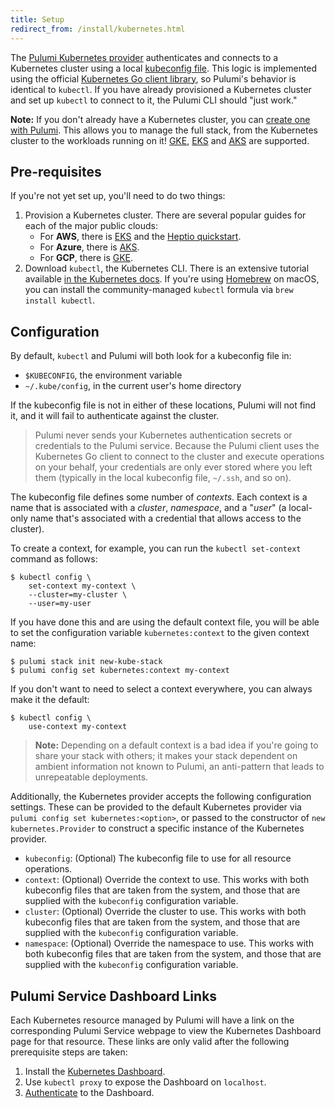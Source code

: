 ```yaml
---
title: Setup
redirect_from: /install/kubernetes.html
---
```


<!-- LINKS -->
[Pulumi Kubernetes provider]: ./
[Kubernetes Go client library]: https://github.com/kubernetes/client-go
[kubeconfig file]: https://kubernetes.io/docs/tasks/access-application-cluster/configure-access-multiple-clusters/
[GKE]: https://cloud.google.com/kubernetes-engine/docs/tutorials/
[EKS]: https://docs.aws.amazon.com/eks/latest/userguide/getting-started.html
[AKS]: https://docs.microsoft.com/en-us/azure/aks/
[Heptio AWS quickstart]: https://aws.amazon.com/quickstart/architecture/heptio-kubernetes/

The [Pulumi Kubernetes provider] authenticates and connects to a Kubernetes cluster using a local [kubeconfig file]. This logic is implemented using the official [Kubernetes Go client library], so Pulumi's behavior is identical to `kubectl`. If you have already provisioned a Kubernetes cluster and set up `kubectl` to connect to it, the Pulumi CLI should "just work."

**Note:** If you don't already have a Kubernetes cluster, you can [create one with Pulumi](https://github.com/pulumi/examples/tree/master/gcp-ts-gke). This allows you to manage the full stack, from the Kubernetes cluster to the workloads running on it! [GKE](https://cloud.google.com/kubernetes-engine/docs/tutorials/), [EKS](https://docs.aws.amazon.com/eks/latest/userguide/getting-started.html) and [AKS](https://docs.microsoft.com/en-us/azure/aks/) are supported. 

## Pre-requisites

If you're not yet set up, you'll need to do two things:

1.  Provision a Kubernetes cluster. There are several popular guides for each of the major public clouds:
    * For **AWS**, there is [EKS](https://docs.aws.amazon.com/eks/latest/userguide/getting-started.html) and the [Heptio quickstart](https://aws.amazon.com/quickstart/architecture/heptio-kubernetes/).
    * For **Azure**, there is [AKS](https://docs.microsoft.com/en-us/azure/aks/).
    * For **GCP**, there is [GKE](https://cloud.google.com/kubernetes-engine/docs/tutorials/).
1.  Download `kubectl`, the Kubernetes CLI. There is an extensive tutorial available [in the Kubernetes docs](https://kubernetes.io/docs/tasks/tools/install-kubectl/). If you're using [Homebrew](https://brew.sh/) on macOS, you can install the community-managed `kubectl` formula via `brew install kubectl`.

## Configuration

By default, `kubectl` and Pulumi will both look for a kubeconfig file in:

* `$KUBECONFIG`, the environment variable
* `~/.kube/config`, in the current user's home directory

If the kubeconfig file is not in either of these locations, Pulumi will not find it, and it will
fail to authenticate against the cluster.

> Pulumi never sends your Kubernetes authentication secrets or credentials to the Pulumi service. Because the Pulumi client uses the Kubernetes Go client to connect to the cluster and execute operations on your behalf, your credentials are only ever stored where you left them (typically in the local kubeconfig file, `~/.ssh`, and so on).

The kubeconfig file defines some number of _contexts_. Each context is a name that is associated
with a _cluster_, _namespace_, and a "_user_" (a local-only name that's associated with a credential
that allows access to the cluster).

To create a context, for example, you can run the `kubectl set-context` command as follows:

```shell
$ kubectl config \
    set-context my-context \
    --cluster=my-cluster \
    --user=my-user
```

If you have done this and are using the default context file, you will be able to set the
configuration variable `kubernetes:context` to the given context name:

```shell
$ pulumi stack init new-kube-stack
$ pulumi config set kubernetes:context my-context
```

If you don't want to need to select a context everywhere, you can always make it the default:

```shell
$ kubectl config \
    use-context my-context
```

> **Note:** Depending on a default context is a bad idea if you're going to share your stack with
> others; it makes your stack dependent on ambient information not known to Pulumi, an anti-pattern
> that leads to unrepeatable deployments.

Additionally, the Kubernetes provider accepts the following configuration settings. These can be
provided to the default Kubernetes provider via `pulumi config set kubernetes:<option>`, or passed
to the constructor of `new kubernetes.Provider` to construct a specific instance of the Kubernetes provider.

* `kubeconfig`: (Optional) The kubeconfig file to use for all resource operations.
* `context`: (Optional) Override the context to use. This works with both kubeconfig files that are
  taken from the system, and those that are supplied with the `kubeconfig` configuration variable.
* `cluster`: (Optional) Override the cluster to use. This works with both kubeconfig files that are
  taken from the system, and those that are supplied with the `kubeconfig` configuration variable.
* `namespace`: (Optional) Override the namespace to use. This works with both kubeconfig files that
  are taken from the system, and those that are supplied with the `kubeconfig` configuration
  variable.

## Pulumi Service Dashboard Links

Each Kubernetes resource managed by Pulumi will have a link on the corresponding Pulumi Service webpage
to view the Kubernetes Dashboard page for that resource. These links are only valid after the following
prerequisite steps are taken:

1. Install the [Kubernetes Dashboard](https://github.com/kubernetes/dashboard).
1. Use `kubectl proxy` to expose the Dashboard on `localhost`.
1. [Authenticate](https://github.com/kubernetes/dashboard/wiki/Access-control#authentication) to the Dashboard.
